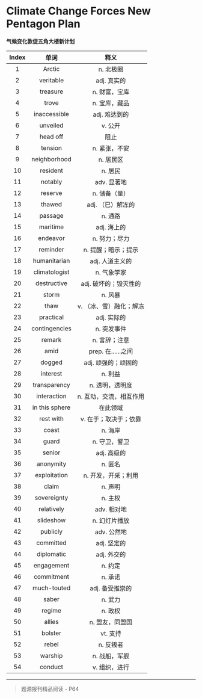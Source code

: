 # Climate Change Forces New Pentagon Plan

**气候变化敦促五角大楼新计划**

| Index |      单词      |          释义           |
| :---: | :------------: | :---------------------: |
|   1   |     Arctic     |        n. 北极圈        |
|   2   |   veritable    |       adj. 真实的       |
|   3   |    treasure    |      n. 财富，宝库      |
|   4   |     trove      |      n. 宝库，藏品      |
|   5   |  inaccessible  |      adj. 难达到的      |
|   6   |    unveiled    |         v. 公开         |
|   7   |    head off    |          阻止           |
|   8   |    tension     |      n. 紧张，不安      |
|   9   |  neighborhood  |        n. 居民区        |
|  10   |    resident    |         n. 居民         |
|  11   |    notably     |       adv. 显著地       |
|  12   |    reserve     |      n. 储备（量）      |
|  13   |     thawed     |    adj. （已）解冻的    |
|  14   |    passage     |         n. 通路         |
|  15   |    maritime    |       adj. 海上的       |
|  16   |    endeavor    |      n. 努力；尽力      |
|  17   |    reminder    |   n. 提醒；暗示；提示   |
|  18   |  humanitarian  |     adj. 人道主义的     |
|  19   | climatologist  |       n. 气象学家       |
|  20   |  destructive   |  adj. 破坏的；毁灭性的  |
|  21   |     storm      |         n. 风暴         |
|  22   |      thaw      | v. （冰、雪）融化；解冻 |
|  23   |   practical    |       adj. 实际的       |
|  24   | contingencies  |       n. 突发事件       |
|  25   |     remark     |      n. 言辞；注意      |
|  26   |      amid      |   prep. 在......之间    |
|  27   |     dogged     |   adj. 顽强的；顽固的   |
|  28   |    interest    |         n. 利益         |
|  29   |  transparency  |     n. 透明，透明度     |
|  30   |  interaction   | n. 互动，交流，相互作用 |
|  31   | in this sphere |        在此领域         |
|  32   |   rest with    |  v. 在于；取决于；依靠  |
|  33   |     coast      |         n. 海岸         |
|  34   |     guard      |      n. 守卫，警卫      |
|  35   |     senior     |       adj. 高级的       |
|  36   |   anonymity    |         n. 匿名         |
|  37   |  exploitation  |   n. 开发，开采；利用   |
|  38   |     claim      |         n. 声明         |
|  39   |  sovereignty   |         n. 主权         |
|  40   |   relatively   |       adv. 相对地       |
|  41   |   slideshow    |      n. 幻灯片播放      |
|  42   |    publicly    |       adv. 公然地       |
|  43   |   committed    |       adj. 坚定的       |
|  44   |   diplomatic   |       adj. 外交的       |
|  45   |   engagement   |         n. 约定         |
|  46   |   commitment   |         n. 承诺         |
|  47   |  much-touted   |     adj. 备受推崇的     |
|  48   |     saber      |         n. 武力         |
|  49   |     regime     |         n. 政权         |
|  50   |     allies     |     n. 盟友，同盟国     |
|  51   |    bolster     |        vt. 支持         |
|  52   |     rebel      |        n. 反叛者        |
|  53   |    warship     |      n. 战船，军舰      |
|  54   |    conduct     |      v. 组织，进行      |

------

> 题源报刊精品阅读 - P64
